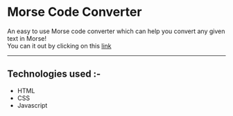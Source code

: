 # Morse Code Converter
An easy to use Morse code converter which can help you convert any given text in Morse!  
You can it out by clicking on this [link](https://mehul-morse-converter.netlify.app/)
<hr>

## Technologies used :-
* HTML
* CSS
* Javascript
